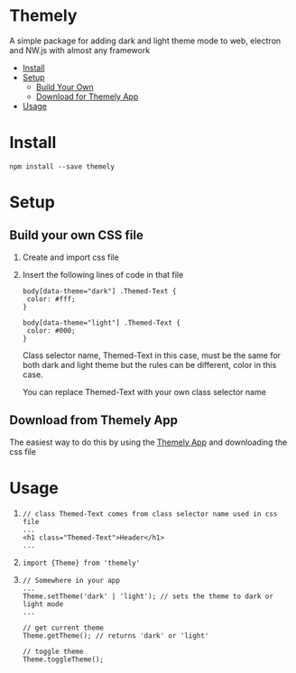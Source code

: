 # Themely

A simple package for adding dark and light theme mode to web, electron and NW.js with almost any framework

- [Install](#install)
- [Setup](#setup)
  - [Build Your Own](#setup)
  - [Download for Themely App](https://deepp0925.github.io/Themely-App/)
- [Usage](#usage)

# Install

`npm install --save themely`

# Setup

## Build your own CSS file

1. Create and import css file
2. Insert the following lines of code in that file

   ```
   body[data-theme="dark"] .Themed-Text {
   	color: #fff;
   }

   body[data-theme="light"] .Themed-Text {
   	color: #000;
   }
   ```

   Class selector name, Themed-Text in this case, must be the same for both dark and light theme but the rules can be different, color in this case.

   You can replace Themed-Text with your own class selector name

## Download from Themely App

The easiest way to do this by using the [Themely App](https://deepp0925.github.io/Themely-App/) and downloading the css file

# Usage

1. ```
   // class Themed-Text comes from class selector name used in css file
   ...
   <h1 class="Themed-Text">Header</h1>
   ...
   ```

2. `import {Theme} from 'themely'`

3. ```
   // Somewhere in your app
   ...
   Theme.setTheme('dark' | 'light'); // sets the theme to dark or light mode
   ...

   // get current theme
   Theme.getTheme(); // returns 'dark' or 'light'

   // toggle theme
   Theme.toggleTheme();
   ```
